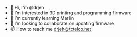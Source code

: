 - 👋 Hi, I’m @drjeh
- 👀 I’m interested in 3D printing and programming firmware
- 🌱 I’m currently learning Marlin
- 💞️ I’m looking to collaborate on updating firmware
- 📫 How to reach me drjeh@tctelco.net

<!---
drjeh/drjeh is a ✨ special ✨ repository because its `README.md` (this file) appears on your GitHub profile.
You can click the Preview link to take a look at your changes.
--->
